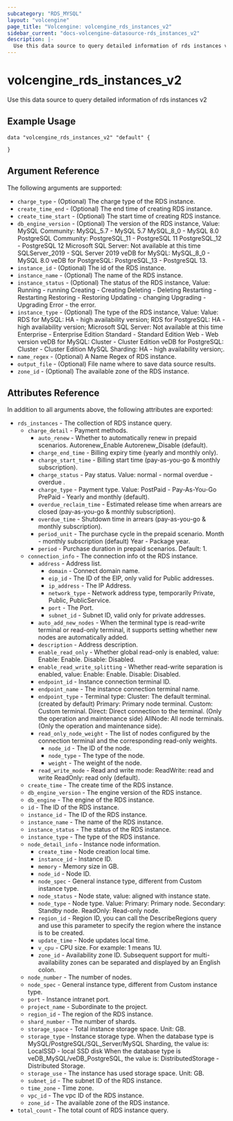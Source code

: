 ```yaml
---
subcategory: "RDS_MYSQL"
layout: "volcengine"
page_title: "Volcengine: volcengine_rds_instances_v2"
sidebar_current: "docs-volcengine-datasource-rds_instances_v2"
description: |-
  Use this data source to query detailed information of rds instances v2
---
```

# volcengine_rds_instances_v2
Use this data source to query detailed information of rds instances v2
## Example Usage
```hcl
data "volcengine_rds_instances_v2" "default" {

}
```
## Argument Reference
The following arguments are supported:
* `charge_type` - (Optional) The charge type of the RDS instance.
* `create_time_end` - (Optional) The end time of creating RDS instance.
* `create_time_start` - (Optional) The start time of creating RDS instance.
* `db_engine_version` - (Optional) The version of the RDS instance, Value:
MySQL Community:
    MySQL_5.7 - MySQL 5.7
    MySQL_8_0 - MySQL 8.0
PostgreSQL Community:
    PostgreSQL_11 - PostgreSQL 11
    PostgreSQL_12 - PostgreSQL 12
Microsoft SQL Server: Not available at this time
    SQLServer_2019 - SQL Server 2019
veDB for MySQL:
    MySQL_8_0 - MySQL 8.0
veDB for PostgreSQL:
    PostgreSQL_13 - PostgreSQL 13.
* `instance_id` - (Optional) The id of the RDS instance.
* `instance_name` - (Optional) The name of the RDS instance.
* `instance_status` - (Optional) The status of the RDS instance, Value:
Running - running
Creating - Creating
Deleting - Deleting
Restarting - Restarting
Restoring - Restoring
Updating - changing
Upgrading - Upgrading
Error - the error.
* `instance_type` - (Optional) The type of the RDS instance, Value:
Value:
RDS for MySQL:
    HA - high availability version;
RDS for PostgreSQL:
    HA - high availability version;
Microsoft SQL Server: Not available at this time
    Enterprise - Enterprise Edition
    Standard - Standard Edition
    Web - Web version
veDB for MySQL:
    Cluster - Cluster Edition
veDB for PostgreSQL:
    Cluster - Cluster Edition
MySQL Sharding:
    HA - high availability version;.
* `name_regex` - (Optional) A Name Regex of RDS instance.
* `output_file` - (Optional) File name where to save data source results.
* `zone_id` - (Optional) The available zone of the RDS instance.

## Attributes Reference
In addition to all arguments above, the following attributes are exported:
* `rds_instances` - The collection of RDS instance query.
    * `charge_detail` - Payment methods.
        * `auto_renew` - Whether to automatically renew in prepaid scenarios.
Autorenew_Enable
Autorenew_Disable (default).
        * `charge_end_time` - Billing expiry time (yearly and monthly only).
        * `charge_start_time` - Billing start time (pay-as-you-go & monthly subscription).
        * `charge_status` - Pay status. Value:
normal - normal
overdue - overdue
.
        * `charge_type` - Payment type. Value:
PostPaid - Pay-As-You-Go
PrePaid - Yearly and monthly (default).
        * `overdue_reclaim_time` - Estimated release time when arrears are closed (pay-as-you-go & monthly subscription).
        * `overdue_time` - Shutdown time in arrears (pay-as-you-go & monthly subscription).
        * `period_unit` - The purchase cycle in the prepaid scenario.
Month - monthly subscription (default)
Year - Package year.
        * `period` - Purchase duration in prepaid scenarios. Default: 1.
    * `connection_info` - The connection info ot the RDS instance.
        * `address` - Address list.
            * `domain` - Connect domain name.
            * `eip_id` - The ID of the EIP, only valid for Public addresses.
            * `ip_address` - The IP Address.
            * `network_type` - Network address type, temporarily Private, Public, PublicService.
            * `port` - The Port.
            * `subnet_id` - Subnet ID, valid only for private addresses.
        * `auto_add_new_nodes` - When the terminal type is read-write terminal or read-only terminal, it supports setting whether new nodes are automatically added.
        * `description` - Address description.
        * `enable_read_only` - Whether global read-only is enabled, value: Enable: Enable. Disable: Disabled.
        * `enable_read_write_splitting` - Whether read-write separation is enabled, value: Enable: Enable. Disable: Disabled.
        * `endpoint_id` - Instance connection terminal ID.
        * `endpoint_name` - The instance connection terminal name.
        * `endpoint_type` - Terminal type:
Cluster: The default terminal. (created by default)
Primary: Primary node terminal.
Custom: Custom terminal.
Direct: Direct connection to the terminal. (Only the operation and maintenance side)
AllNode: All node terminals. (Only the operation and maintenance side).
        * `read_only_node_weight` - The list of nodes configured by the connection terminal and the corresponding read-only weights.
            * `node_id` - The ID of the node.
            * `node_type` - The type of the node.
            * `weight` - The weight of the node.
        * `read_write_mode` - Read and write mode:
ReadWrite: read and write
ReadOnly: read only (default).
    * `create_time` - The create time of the RDS instance.
    * `db_engine_version` - The engine version of the RDS instance.
    * `db_engine` - The engine of the RDS instance.
    * `id` - The ID of the RDS instance.
    * `instance_id` - The ID of the RDS instance.
    * `instance_name` - The name of the RDS instance.
    * `instance_status` - The status of the RDS instance.
    * `instance_type` - The type of the RDS instance.
    * `node_detail_info` - Instance node information.
        * `create_time` - Node creation local time.
        * `instance_id` - Instance ID.
        * `memory` - Memory size in GB.
        * `node_id` - Node ID.
        * `node_spec` - General instance type, different from Custom instance type.
        * `node_status` - Node state, value: aligned with instance state.
        * `node_type` - Node type. Value: Primary: Primary node.
Secondary: Standby node.
ReadOnly: Read-only node.
        * `region_id` - Region ID, you can call the DescribeRegions query and use this parameter to specify the region where the instance is to be created.
        * `update_time` - Node updates local time.
        * `v_cpu` - CPU size. For example: 1 means 1U.
        * `zone_id` - Availability zone ID. Subsequent support for multi-availability zones can be separated and displayed by an English colon.
    * `node_number` - The number of nodes.
    * `node_spec` - General instance type, different from Custom instance type.
    * `port` - Instance intranet port.
    * `project_name` - Subordinate to the project.
    * `region_id` - The region of the RDS instance.
    * `shard_number` - The number of shards.
    * `storage_space` - Total instance storage space. Unit: GB.
    * `storage_type` - Instance storage type. When the database type is MySQL/PostgreSQL/SQL_Server/MySQL Sharding, the value is:
LocalSSD - local SSD disk
When the database type is veDB_MySQL/veDB_PostgreSQL, the value is:
DistributedStorage - Distributed Storage.
    * `storage_use` - The instance has used storage space. Unit: GB.
    * `subnet_id` - The subnet ID of the RDS instance.
    * `time_zone` - Time zone.
    * `vpc_id` - The vpc ID of the RDS instance.
    * `zone_id` - The available zone of the RDS instance.
* `total_count` - The total count of RDS instance query.


